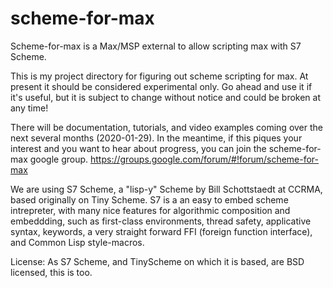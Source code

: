 # scheme-for-max
Scheme-for-max is a Max/MSP external to allow scripting max with S7 Scheme.

This is my project directory for figuring out scheme scripting for max. At present it should be considered experimental only. Go ahead and use it if it's useful, but it is subject to change without notice and could be broken at any time!

There will be documentation, tutorials, and video examples coming over the next several months (2020-01-29). In the meantime, if this piques your interest and you want to hear about progress, you can join the scheme-for-max google group. https://groups.google.com/forum/#!forum/scheme-for-max

We are using S7 Scheme, a "lisp-y" Scheme by Bill Schottstaedt at CCRMA, based originally on Tiny Scheme. S7 is a an easy to embed scheme intrepreter, with many nice features for algorithmic composition and embeddding, such as first-class environments, thread safety, applicative syntax, keywords, a very straight forward FFI (foreign function interface), and Common Lisp style-macros. 

License: As S7 Scheme, and TinyScheme on which it is based, are BSD licensed, this is too.

